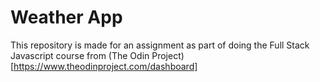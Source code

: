 # Weather App

This repository is made for an assignment as part of doing the Full Stack Javascript course
from (The Odin Project)[https://www.theodinproject.com/dashboard]
